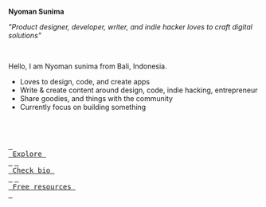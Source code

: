**Nyoman Sunima**

_"Product designer, developer, writer, and indie hacker loves to craft digital solutions"_

<br/>

Hello, I am Nyoman sunima from Bali, Indonesia.

- Loves to design, code, and create apps
- Write & create content around design, code, indie hacking, entrepreneur
- Share goodies, and things with the community
- Currently focus on building something


<br/>
<br/>

[<kbd> <br> Explore <br> </kbd>](https://nyomansunima.one) [<kbd> <br> Check bio <br> </kbd>](https://nyomansunima.one/bio) [<kbd> <br> Free resources <br> </kbd>](https://nyomansunima.one/resources)
